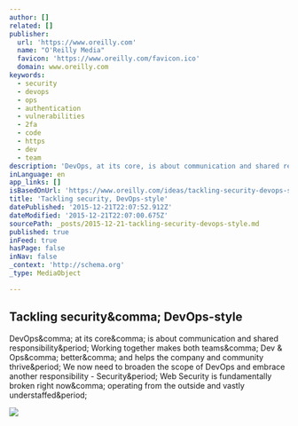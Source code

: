 ```yaml
---
author: []
related: []
publisher:
  url: 'https://www.oreilly.com'
  name: "O'Reilly Media"
  favicon: 'https://www.oreilly.com/favicon.ico'
  domain: www.oreilly.com
keywords:
  - security
  - devops
  - ops
  - authentication
  - vulnerabilities
  - 2fa
  - code
  - https
  - dev
  - team
description: 'DevOps, at its core, is about communication and shared responsibility. Working together makes both teams, Dev & Ops, better, and helps the company and community thrive. We now need to broaden the scope of DevOps and embrace another responsibility - Security. Web Security is fundamentally broken right now, operating from the outside and vastly understaffed.'
inLanguage: en
app_links: []
isBasedOnUrl: 'https://www.oreilly.com/ideas/tackling-security-devops-style'
title: 'Tackling security, DevOps-style'
datePublished: '2015-12-21T22:07:52.912Z'
dateModified: '2015-12-21T22:07:00.675Z'
sourcePath: _posts/2015-12-21-tackling-security-devops-style.md
published: true
inFeed: true
hasPage: false
inNav: false
_context: 'http://schema.org'
_type: MediaObject

---
```

<article style=""><h1>Tackling security&amp;comma; DevOps-style</h1><p>DevOps&amp;comma; at its core&amp;comma; is about communication and shared responsibility&amp;period; Working together makes both teams&amp;comma; Dev &amp; Ops&amp;comma; better&amp;comma; and helps the company and community thrive&amp;period; We now need to broaden the scope of DevOps and embrace another responsibility - Security&amp;period; Web Security is fundamentally broken right now&amp;comma; operating from the outside and vastly understaffed&amp;period;</p><img src="https://d17g9nj5ejnv3l.cloudfront.net/1400x933/key-96233_1400-3fab9f066fc16928ef7d75ba71cf5770.jpg" /></article>